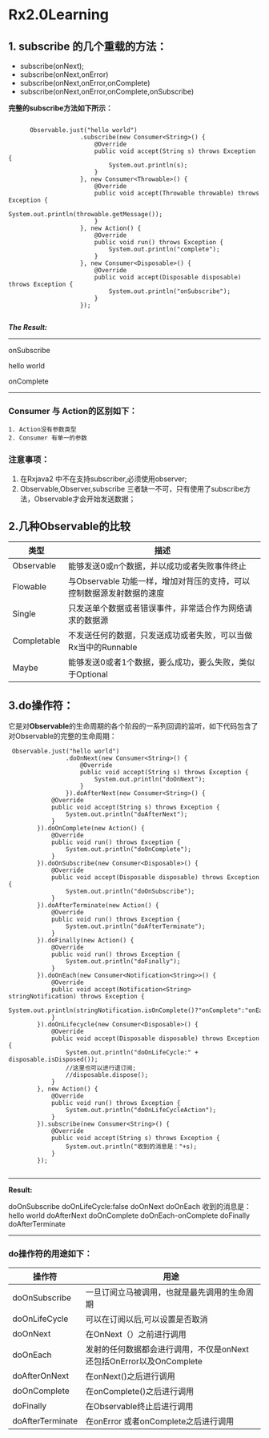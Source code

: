 # Rx2.0Learning
## 1. subscribe 的几个重载的方法：
* subscribe(onNext);
* subscribe(onNext,onError)
* subscribe(onNext,onError,onComplete)
* subscribe(onNext,onError,onComplete,onSubscribe)

**完整的subscribe方法如下所示：**

```

      Observable.just("hello world")
                    .subscribe(new Consumer<String>() {
                        @Override
                        public void accept(String s) throws Exception {
                            System.out.println(s);
                        }
                    }, new Consumer<Throwable>() {
                        @Override
                        public void accept(Throwable throwable) throws Exception {
                            System.out.println(throwable.getMessage());
                        }
                    }, new Action() {
                        @Override
                        public void run() throws Exception {
                            System.out.println("complete");
                        }
                    }, new Consumer<Disposable>() {
                        @Override
                        public void accept(Disposable disposable) throws Exception {
                            System.out.println("onSubscribe");
                        }
                    });
                    
```

***The Result:***


------------

onSubscribe

hello world

onComplete

-----------


### Consumer 与 Action的区别如下：

    1. Action没有参数类型
    2. Consumer 有单一的参数

    
### 注意事项：
1. 在Rxjava2 中不在支持subscriber,必须使用observer;
2. Observable,Observer,subscribe 三者缺一不可，只有使用了subscribe方法，Observable才会开始发送数据；

## 2.几种Observable的比较

| 类型 | 描述 |
| --- | --- |
| Observable | 能够发送0或n个数据，并以成功或者失败事件终止 |
| Flowable | 与Observable 功能一样，增加对背压的支持，可以控制数据源发射数据的速度 |
| Single | 只发送单个数据或者错误事件，非常适合作为网络请求的数据源 |
| Completable | 不发送任何的数据，只发送成功或者失败，可以当做Rx当中的Runnable |
| Maybe | 能够发送0或者1个数据，要么成功，要么失败，类似于Optional |


## 3.do操作符：
它是对**Observable**的生命周期的各个阶段的一系列回调的监听，如下代码包含了对Observable的完整的生命周期：

```
 Observable.just("hello world")
                .doOnNext(new Consumer<String>() {
                    @Override
                    public void accept(String s) throws Exception {
                        System.out.println("doOnNext");
                    }
                }).doAfterNext(new Consumer<String>() {
            @Override
            public void accept(String s) throws Exception {
                System.out.println("doAfterNext");
            }
        }).doOnComplete(new Action() {
            @Override
            public void run() throws Exception {
                System.out.println("doOnComplete");
            }
        }).doOnSubscribe(new Consumer<Disposable>() {
            @Override
            public void accept(Disposable disposable) throws Exception {
                System.out.println("doOnSubscribe");
            }
        }).doAfterTerminate(new Action() {
            @Override
            public void run() throws Exception {
                System.out.println("doAfterTerminate");
            }
        }).doFinally(new Action() {
            @Override
            public void run() throws Exception {
                System.out.println("doFinally");
            }
        }).doOnEach(new Consumer<Notification<String>>() {
            @Override
            public void accept(Notification<String> stringNotification) throws Exception {
                System.out.println(stringNotification.isOnComplete()?"onComplete":"onEach");
            }
        }).doOnLifecycle(new Consumer<Disposable>() {
            @Override
            public void accept(Disposable disposable) throws Exception {
                System.out.println("doOnLifeCycle:" + disposable.isDisposed());
                //这里也可以进行退订阅;
                //disposable.dispose();
            }
        }, new Action() {
            @Override
            public void run() throws Exception {
                System.out.println("doOnLifeCycleAction");
            }
        }).subscribe(new Consumer<String>() {
            @Override
            public void accept(String s) throws Exception {
                System.out.println("收到的消息是："+s);
            }
        });
        
```

-------

**Result:**

doOnSubscribe
doOnLifeCycle:false
doOnNext
doOnEach
收到的消息是：hello world
doAfterNext
doOnComplete
doOnEach-onComplete
doFinally
doAfterTerminate

-------

### do操作符的用途如下：


| 操作符 | 用途 |
| --- | --- |
| doOnSubscribe | 一旦订阅立马被调用，也就是最先调用的生命周期 |
| doOnLifeCycle | 可以在订阅以后,可以设置是否取消 |
| doOnNext | 在OnNext（）之前进行调用 |
| doOnEach | 发射的任何数据都会进行调用，不仅是onNext还包括OnError以及OnComplete |
| doAfterOnNext | 在onNext()之后进行调用 |
| doOnComplete | 在onComplete()之后进行调用 |
| doFinally | 在Observable终止后进行调用 |
| doAfterTerminate | 在onError 或者onComplete之后进行调用 |









